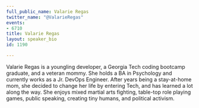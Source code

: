 ```yaml
---
full_public_name: Valarie Regas
twitter_name: "@ValarieRegas"
events:
- 6710
title: Valarie Regas
layout: speaker_bio
id: 1190

---
```

Valarie Regas is a youngling developer, a Georgia Tech coding bootcamp graduate, and a veteran mommy. She holds a BA in Psychology and currently works as a Jr. DevOps Engineer. After years being a stay-at-home mom, she decided to change her life by entering Tech, and has learned a lot along the way. She enjoys mixed martial arts fighting, table-top role playing games, public speaking, creating tiny humans, and political activism.  